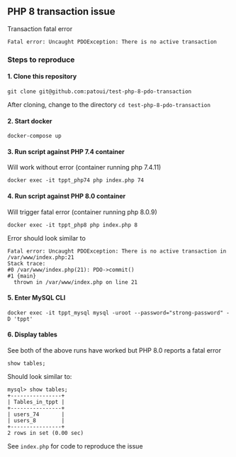 ## PHP 8 transaction issue

Transaction fatal error

```
Fatal error: Uncaught PDOException: There is no active transaction
```

### Steps to reproduce

#### 1. Clone this repository

```
git clone git@github.com:patoui/test-php-8-pdo-transaction
```

After cloning, change to the directory `cd test-php-8-pdo-transaction`

#### 2. Start docker

```
docker-compose up
```

#### 3. Run script against PHP 7.4 container

Will work without error (container running php 7.4.11)

```
docker exec -it tppt_php74 php index.php 74
```

#### 4. Run script against PHP 8.0 container

Will trigger fatal error (container running php 8.0.9)

```
docker exec -it tppt_php8 php index.php 8
```

Error should look similar to

```
Fatal error: Uncaught PDOException: There is no active transaction in /var/www/index.php:21
Stack trace:
#0 /var/www/index.php(21): PDO->commit()
#1 {main}
  thrown in /var/www/index.php on line 21
```

#### 5. Enter MySQL CLI

```
docker exec -it tppt_mysql mysql -uroot --password="strong-password" -D 'tppt'
```

#### 6. Display tables

See both of the above runs have worked but PHP 8.0 reports a fatal error

```
show tables;
```

Should look similar to:

```
mysql> show tables;
+----------------+
| Tables_in_tppt |
+----------------+
| users_74       |
| users_8        |
+----------------+
2 rows in set (0.00 sec)
```

See `index.php` for code to reproduce the issue
